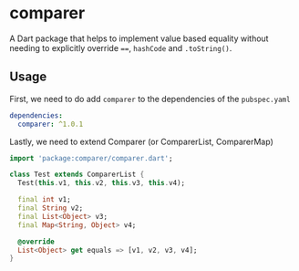 # comparer

A Dart package that helps to implement value based equality without needing to explicitly override `==`, `hashCode` and `.toString()`.

## Usage

First, we need to do add `comparer` to the dependencies of the `pubspec.yaml`

``` yaml
dependencies:
  comparer: ^1.0.1
```

Lastly, we need to extend Comparer (or ComparerList, ComparerMap)

``` dart
import 'package:comparer/comparer.dart';

class Test extends ComparerList {
  Test(this.v1, this.v2, this.v3, this.v4);

  final int v1;
  final String v2;
  final List<Object> v3;
  final Map<String, Object> v4;

  @override
  List<Object> get equals => [v1, v2, v3, v4];
}
```